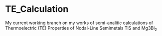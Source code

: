# TE_Calculation
My current working branch on my works of semi-analitic calculations of Thermoelectric (TE) Properties of Nodal-Line Semimetals $\mathrm{TiS}$ and $\mathrm{Mg{3}Bi_{2}}$

